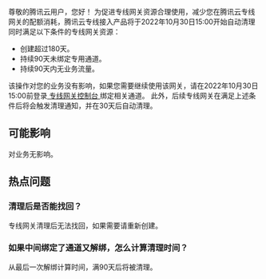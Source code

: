 尊敬的腾讯云用户，您好！
为促进专线网关资源合理使用，减少您在腾讯云专线网关的配额消耗，腾讯云专线接入产品将于2022年10月30日15:00开始自动清理同时满足以下条件的专线网关资源：
- 创建超过180天。
- 持续90天未绑定专用通道。
- 持续90天内无业务流量。

该操作对您的业务没有影响，如果您需要继续使用该网关，请在2022年10月30日15:00前登录[ 专线网关控制台 ](https://console.cloud.tencent.com/vpc/dcgw?rid=8)绑定相关通道。
此外，后续专线网关在满足上述条件后将会触发清理通知，并在30天后自动清理。

## 可能影响
对业务无影响。

## 热点问题
### 清理后是否能找回？
专线网关清理后无法找回，如果需要请重新创建。

### 如果中间绑定了通道又解绑，怎么计算清理时间？
从最后一次解绑计算时间，满90天后将被清理。
